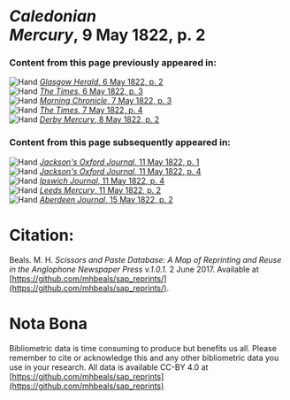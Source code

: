 # *Caledonian Mercury*, 9 May 1822, p. 2  
  
### Content from this page previously appeared in:  
![Hand](http://scissorsandpaste.net/wp-content/uploads/2017/06/smallhandpointer.png) [*Glasgow Herald*, 6 May 1822, p. 2](https://mhbeals.github.io/sap_html/Glasgow-Herald/Glasgow-Herald-6-May-1822-p-2)  
![Hand](http://scissorsandpaste.net/wp-content/uploads/2017/06/smallhandpointer.png) [*The Times*, 6 May 1822, p. 3](https://mhbeals.github.io/sap_html/The-Times/The-Times-6-May-1822-p-3)  
![Hand](http://scissorsandpaste.net/wp-content/uploads/2017/06/smallhandpointer.png) [*Morning Chronicle*, 7 May 1822, p. 3](https://mhbeals.github.io/sap_html/Morning-Chronicle/Morning-Chronicle-7-May-1822-p-3)  
![Hand](http://scissorsandpaste.net/wp-content/uploads/2017/06/smallhandpointer.png) [*The Times*, 7 May 1822, p. 4](https://mhbeals.github.io/sap_html/The-Times/The-Times-7-May-1822-p-4)  
![Hand](http://scissorsandpaste.net/wp-content/uploads/2017/06/smallhandpointer.png) [*Derby Mercury*, 8 May 1822, p. 2](https://mhbeals.github.io/sap_html/Derby-Mercury/Derby-Mercury-8-May-1822-p-2)  
  
### Content from this page subsequently appeared in:  
![Hand](http://scissorsandpaste.net/wp-content/uploads/2017/06/smallhandpointer.png) [*Jackson's Oxford Journal*, 11 May 1822, p. 1](https://mhbeals.github.io/sap_html/Jackson's-Oxford-Journal/Jackson's-Oxford-Journal-11-May-1822-p-1)  
![Hand](http://scissorsandpaste.net/wp-content/uploads/2017/06/smallhandpointer.png) [*Jackson's Oxford Journal*, 11 May 1822, p. 4](https://mhbeals.github.io/sap_html/Jackson's-Oxford-Journal/Jackson's-Oxford-Journal-11-May-1822-p-4)  
![Hand](http://scissorsandpaste.net/wp-content/uploads/2017/06/smallhandpointer.png) [*Ipswich Journal*, 11 May 1822, p. 4](https://mhbeals.github.io/sap_html/Ipswich-Journal/Ipswich-Journal-11-May-1822-p-4)  
![Hand](http://scissorsandpaste.net/wp-content/uploads/2017/06/smallhandpointer.png) [*Leeds Mercury*, 11 May 1822, p. 2](https://mhbeals.github.io/sap_html/Leeds-Mercury/Leeds-Mercury-11-May-1822-p-2)  
![Hand](http://scissorsandpaste.net/wp-content/uploads/2017/06/smallhandpointer.png) [*Aberdeen Journal*, 15 May 1822, p. 2](https://mhbeals.github.io/sap_html/Aberdeen-Journal/Aberdeen-Journal-15-May-1822-p-2)  


# Citation: 

Beals. M. H. *Scissors and Paste Database: A Map of Reprinting and Reuse in the Anglophone Newspaper Press v.1.0.1.* 2 June 2017. Available at [https://github.com/mhbeals/sap_reprints/](https://github.com/mhbeals/sap_reprints/). 

# Nota Bona

Bibliometric data is time consuming to produce but benefits us all. Please remember to cite or acknowledge this and any other bibliometric data you use in your research. All data is available CC-BY 4.0 at [https://github.com/mhbeals/sap_reprints](https://github.com/mhbeals/sap_reprints)